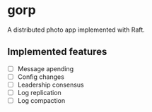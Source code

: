 
# gorp

A distributed photo app implemented with Raft.

## Implemented features

- [ ] Message apending
- [ ] Config changes
- [ ] Leadership consensus
- [ ] Log replication
- [ ] Log compaction